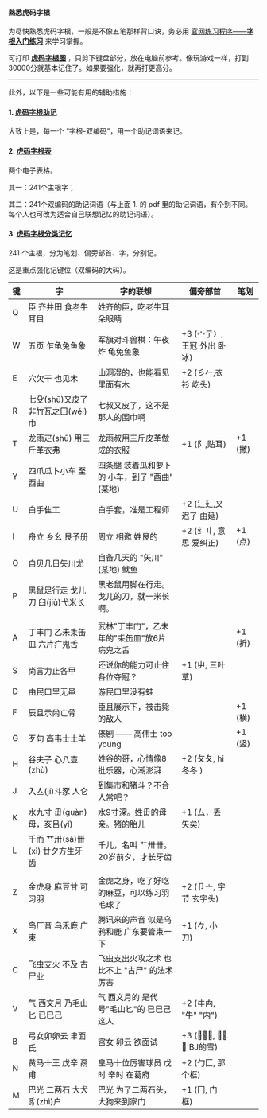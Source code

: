 #### 熟悉虎码字根

为尽快熟悉虎码字根，一般是不像五笔那样背口诀，务必用 [官网练习程序——**字根入门练习**](https://tiger-code.com/practice) 来学习掌握。

可打印 [**虎码字根图**](https://github.com/impishian/input_method/blob/main/%E8%99%8E%E7%A0%81/%E8%99%8E%E7%A0%81%E5%AD%97%E6%A0%B9%E5%9B%BE.jpg) ，只剪下键盘部分，放在电脑前参考。像玩游戏一样，打到30000分就基本记住了。如果要强化，就再打更高分。

----

此外，以下是一些可能有用的辅助措施：

#### 1. [虎码字根助记](https://github.com/impishian/input_method/blob/main/%E8%99%8E%E7%A0%81/%E8%99%8E%E7%A0%81%E5%AD%97%E6%A0%B9%E5%8A%A9%E8%AE%B0.pdf)

大致上是，每一个 “字根-双编码”，用一个助记词语来记。

#### 2. [虎码字根表](https://github.com/impishian/input_method/blob/main/%E8%99%8E%E7%A0%81/%E8%99%8E%E7%A0%81%E5%AD%97%E6%A0%B9%E8%A1%A8.pdf)

两个电子表格。 

其一：241个主根字；

其二：241个双编码的助记词语（与上面 1. 的 pdf 里的助记词语，有个别不同。 每个人也可改为适合自己联想记忆的助记词语）。

#### 3. [虎码字根分类记忆](https://github.com/impishian/input_method/blob/main/%E8%99%8E%E7%A0%81/%E8%99%8E%E7%A0%81%E5%AD%97%E6%A0%B9%E5%88%86%E7%B1%BB%E8%AE%B0%E5%BF%86.pdf)

241 个主根，分为笔划、偏旁部首、字，分别记。

这是重点强化记键位（双编码的大码）。

|  键   | 字 | 字的联想 | 偏旁部首 | 笔划 |
|-------|----------|--------|--------|--------|
| Q | 臣 齐井田 食老牛耳目   |  姓齐的臣，吃老牛耳朵眼睛       |        |
| W | 五页 乍龟兔鱼象       |  军旗对斗兽棋：午夜 炸  龟兔鱼象    |+3 (宀亍冫,王冠 外出 卧冰) |
| E | 穴欠干 也见木         |  山洞湿的，也能看见里面有木      | +2 (彡𠂉,衣衫 屹头)|
| R | 七殳(shū)又皮了 非竹瓦之囗(wéi)巾 | 七叔又皮了，这不是那人的围巾啊 |
| T | 龙雨疋(shū) 用三斤革衣弗  |  龙雨叔用三斤皮革做成的衣服    | +1 (阝,贴耳)    |    +1 (撇)
| Y | 四爪瓜卜小车 至酉曲 | 四条腿 装着瓜和萝卜的 小车，到了 "酉曲"(某地) |
| U | 白手隹工          | 白手套，准是工程师           |+2 (辶廴,又迟了 由延) |
| I | 舟立 乡幺 艮予册   | 周立 相邀 姓艮的           |+2 (纟丩, 意思 爱纠正)     |   +1 (点)
| O | 自贝几日矢川尤   | 自备几天的 "矢川" (某地) 鱿鱼 |
| P | 黑鼠足行走 戈儿刀 臼(jiù)弋米长 | 黑老鼠用脚在行走。戈儿的刀，就一米长啊。  |
| |  | |
| A | 丁丰门 乙未耒缶皿 六片疒鬼舌  | 武林"丁丰门"，乙未年的"耒缶皿"放6片病鬼之舌  |        |  +1 (折)
| S | 尚言力止各甲       |  还说你的能力可止住 各位夺冠？     | +1 (屮, 三叶草) |
| D | 由民口里无黾 | 游民口里没有蛙  |
| F | 辰且示㡀亡骨     |  臣且展示下，被击毙的敌人          |        |   +1 (横)
| G | 歹句 高韦士土羊   | 傣剧 —— 高伟士 too young        |        |  +1 (竖)
| H | 谷夫子 心八壴(zhù)   |  姓谷的哥，心情像8批乐器，心潮澎湃     | +2 (攵夂, hi冬冬 ) |
| J | 入亼(jí)斗豕 人仑 | 到集市和猪斗？不合人常吧？  |
| K | 水九寸 毌(guàn)母，亥㠯(yǐ)   |  水9寸深。姓毌的母亲。猪的胎儿   | +1 (厶，丢矢矣) |
| L | 千而 艹卅(sà)卌(xì) 廿夕方生牙齿 | 千儿，名叫 艹卅卌。20岁前夕，才长牙齿  |
| |  |   |
| Z | 金虎身 麻豆甘 可习羽   |  金虎之身，吃了好吃的麻豆，可以练习羽毛球了    | +2 (卩亠, 字节 玄字头) |
| X | 鸟厂音 乌禾鹿 广束    |  腾讯来的声音 似是乌鸦和鹿 广东要管束一下   | +1 (𠂊, 小刀) |
| C | 飞虫支火 不及 古尸业 |  飞虫支出火攻之术 也比不上 "古尸" 的法术厉害  |
| V | 气 西文月 乃毛山匕 已巳己  |  气 西文月的 是代号"毛山匕"的 已巳己 这人    | +2 (㐄禸, "牛" "内") |
| B | 弓女卯卵云 聿面氏   |   宫女 卯云 欲面试      | +3 (𠂎乂𫜹, 背框 毙 BJ的雪) |
| N | 黄马十王 戊辛 鬲甫    |  皇马十位厉害球员  戊时 辛时 在葛府  | +2 (勹匚, 那个框) |
| M | 巴光 二两石 大犬豸(zhì)户  |  巴光 为了二两石头，大狗来到家门        | +1 (冂, 门框) |
